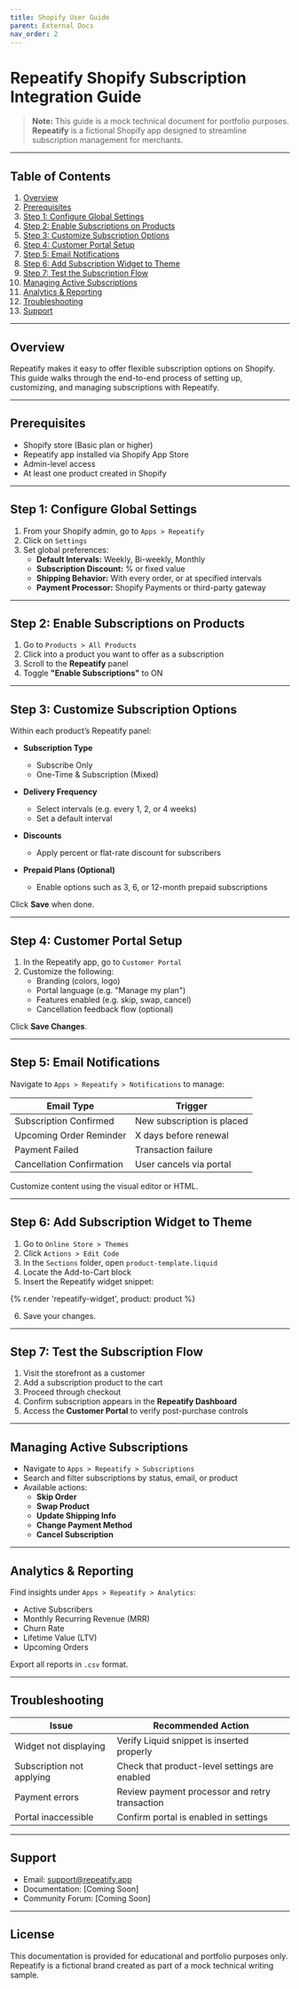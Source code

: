 ```yaml
---
title: Shopify User Guide
parent: External Docs
nav_order: 2
---
```


# Repeatify Shopify Subscription Integration Guide

> **Note:** This guide is a mock technical document for portfolio purposes. **Repeatify** is a fictional Shopify app designed to streamline subscription management for merchants.

---

## Table of Contents
1. [Overview](#overview)
2. [Prerequisites](#prerequisites)
3. [Step 1: Configure Global Settings](#step-1-configure-global-settings)
4. [Step 2: Enable Subscriptions on Products](#step-2-enable-subscriptions-on-products)
5. [Step 3: Customize Subscription Options](#step-3-customize-subscription-options)
6. [Step 4: Customer Portal Setup](#step-4-customer-portal-setup)
7. [Step 5: Email Notifications](#step-5-email-notifications)
8. [Step 6: Add Subscription Widget to Theme](#step-6-add-subscription-widget-to-theme)
9. [Step 7: Test the Subscription Flow](#step-7-test-the-subscription-flow)
10. [Managing Active Subscriptions](#managing-active-subscriptions)
11. [Analytics & Reporting](#analytics--reporting)
12. [Troubleshooting](#troubleshooting)
13. [Support](#support)

---

## Overview
Repeatify makes it easy to offer flexible subscription options on Shopify. This guide walks through the end-to-end process of setting up, customizing, and managing subscriptions with Repeatify.

---

## Prerequisites
- Shopify store (Basic plan or higher)
- Repeatify app installed via Shopify App Store
- Admin-level access
- At least one product created in Shopify

---

## Step 1: Configure Global Settings
1. From your Shopify admin, go to `Apps > Repeatify`
2. Click on `Settings`
3. Set global preferences:
   - **Default Intervals:** Weekly, Bi-weekly, Monthly
   - **Subscription Discount:** % or fixed value
   - **Shipping Behavior:** With every order, or at specified intervals
   - **Payment Processor:** Shopify Payments or third-party gateway

---

## Step 2: Enable Subscriptions on Products
1. Go to `Products > All Products`
2. Click into a product you want to offer as a subscription
3. Scroll to the **Repeatify** panel
4. Toggle **"Enable Subscriptions"** to ON

---

## Step 3: Customize Subscription Options
Within each product’s Repeatify panel:

- **Subscription Type**
  - Subscribe Only
  - One-Time & Subscription (Mixed)

- **Delivery Frequency**
  - Select intervals (e.g. every 1, 2, or 4 weeks)
  - Set a default interval

- **Discounts**
  - Apply percent or flat-rate discount for subscribers

- **Prepaid Plans (Optional)**
  - Enable options such as 3, 6, or 12-month prepaid subscriptions

Click **Save** when done.

---

## Step 4: Customer Portal Setup
1. In the Repeatify app, go to `Customer Portal`
2. Customize the following:
   - Branding (colors, logo)
   - Portal language (e.g. "Manage my plan")
   - Features enabled (e.g. skip, swap, cancel)
   - Cancellation feedback flow (optional)

Click **Save Changes**.

---

## Step 5: Email Notifications
Navigate to `Apps > Repeatify > Notifications` to manage:

| Email Type               | Trigger                          |
|--------------------------|----------------------------------|
| Subscription Confirmed   | New subscription is placed       |
| Upcoming Order Reminder  | X days before renewal            |
| Payment Failed           | Transaction failure              |
| Cancellation Confirmation| User cancels via portal          |

Customize content using the visual editor or HTML.

---

## Step 6: Add Subscription Widget to Theme
1. Go to `Online Store > Themes`
2. Click `Actions > Edit Code`
3. In the `Sections` folder, open `product-template.liquid`
4. Locate the Add-to-Cart block
5. Insert the Repeatify widget snippet:


  {% r.ender 'repeatify-widget', product: product %}


6. Save your changes.

---

## Step 7: Test the Subscription Flow
1. Visit the storefront as a customer
2. Add a subscription product to the cart
3. Proceed through checkout
4. Confirm subscription appears in the **Repeatify Dashboard**
5. Access the **Customer Portal** to verify post-purchase controls

---

## Managing Active Subscriptions
- Navigate to `Apps > Repeatify > Subscriptions`
- Search and filter subscriptions by status, email, or product
- Available actions:
  - **Skip Order**
  - **Swap Product**
  - **Update Shipping Info**
  - **Change Payment Method**
  - **Cancel Subscription**

---

## Analytics & Reporting
Find insights under `Apps > Repeatify > Analytics`:

- Active Subscribers
- Monthly Recurring Revenue (MRR)
- Churn Rate
- Lifetime Value (LTV)
- Upcoming Orders

Export all reports in `.csv` format.

---

## Troubleshooting

| Issue                          | Recommended Action                                       |
|-------------------------------|----------------------------------------------------------|
| Widget not displaying         | Verify Liquid snippet is inserted properly              |
| Subscription not applying     | Check that product-level settings are enabled            |
| Payment errors                | Review payment processor and retry transaction           |
| Portal inaccessible           | Confirm portal is enabled in settings                    |

---

## Support
- Email: support@repeatify.app
- Documentation: [Coming Soon]
- Community Forum: [Coming Soon]

---

## License
This documentation is provided for educational and portfolio purposes only. Repeatify is a fictional brand created as part of a mock technical writing sample.


